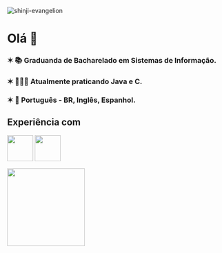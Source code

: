 ![shinji-evangelion](https://user-images.githubusercontent.com/98926823/227601034-37e7c0b2-00e8-4402-8df7-63bb4deb1143.gif)
# Olá 👋
### ✶  📚 Graduanda de Bacharelado em Sistemas de Informação.
### ✶  👩🏻‍💻 Atualmente praticando Java e C.
### ✶  💬 Português - BR, Inglês, Espanhol.

## Experiência com

<img src="https://cdn.jsdelivr.net/gh/devicons/devicon/icons/java/java-original.svg" width="60" height="60"/> <img src="https://cdn.jsdelivr.net/gh/devicons/devicon/icons/python/python-original.svg" width="60" height="60"/>

<div>
<a href="https://github.com/cecimedeiros">
<img height="180em" src="https://github-readme-stats.vercel.app/api/top-langs/?username=cecimedeiros&layout=compact&langs_count=7&theme=ocean_dark"/>
</div>

